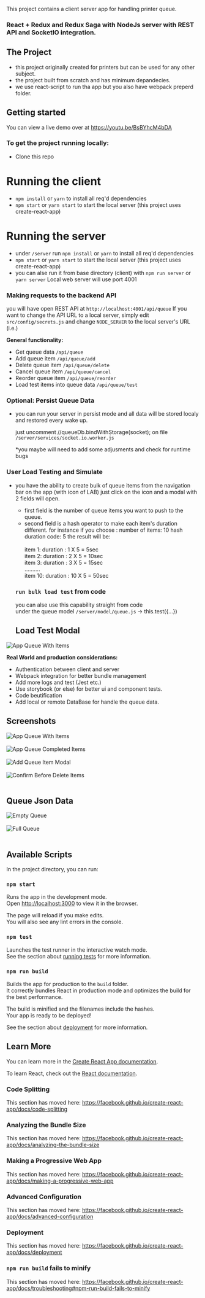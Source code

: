 This project contains a client server app for handling printer queue.

 ### React + Redux and Redux Saga with NodeJs server with REST API and SocketIO integration.

 ## The Project
 - this project originally created for printers but can be used for any other subject.
 - the project built from scratch and has minimum depandecies.
 - we use react-script to run tha app but you also have webpack preperd folder.

 ## Getting started

You can view a live demo over at https://youtu.be/BsBYhcM4bDA


### To get the project running locally:

- Clone this repo
# Running the client
 - `npm install` or `yarn` to install all req'd dependencies
 - `npm start` or `yarn start` to start the local server (this project uses create-react-app)

# Running the server
 - under `/server` run `npm install` or `yarn` to install all req'd dependencies
 - `npm start` or `yarn start` to start the local server (this project uses create-react-app)
 - you can alse run it from base directory (client) with `npm run server` or `yarn server`
   Local web server will use port 4001 
 
### Making requests to the backend API
you will have open REST API at `http://localhost:4001/api/queue`
If you want to change the API URL to a local server, simply edit 
`src/config/secrets.js` and change `NODE_SERVER` to the local server's URL (i.e.)

**General functionality:**

- Get queue data `/api/queue`
- Add queue item `/api/queue/add`
- Delete queue item `/api/queue/delete`
- Cancel queue item `/api/queue/cancel`
- Reorder queue item `/api/queue/reorder`
- Load test items into queue data `/api/queue/test`

### Optional:  Persist Queue Data

- you can run your server in persist mode
  and all data will be stored localy and restored every wake up.

  just uncomment //queueDb.bindWithStorage(socket);
  on file `/server/services/socket.io.worker.js`

  *you maybe will need to add some adjusments and check for runtime bugs 
  
### User Load Testing and Simulate

- you have the ability to create bulk of queue items
  from the navigation bar on the app (with icon of LAB)
  just click on the icon and a modal with 2 fields will open.
  
  - first field is the number of queue items you want to push to the queue.
  - second field is a hash operator to make each item's duration different.
  for instance if you choose :
  number of items: 10
  hash duration code: 5
  the result will be:
  <br><br>
  item 1: duration : 1 X 5 = 5sec <br>
  item 2: duration : 2 X 5 = 10sec <br>
  item 3: duration : 3 X 5 = 15sec <br>
  ..........<br>
  item 10: duration : 10 X 5 = 50sec <br>
  
  ### `run bulk load test` from code
 
  you can alse use this capability straight from code  <br>
  under the queue model `/server/model/queue.js` -> this.test({...})
  
  ## Load Test Modal
![App Queue With Items](https://firebasestorage.googleapis.com/v0/b/dprintqueue.appspot.com/o/app_queue_load.png?alt=media&token=466734a7-33b1-4dbe-8884-c001a1360106)


**Real World and production considerations:**
- Authentication between client and server
- Webpack integration for better bundle management
- Add more logs and test (Jest etc.)
- Use storybook (or else) for better ui and component tests.
- Code beutification
- Add local or remote DataBase for handle the queue data.


## Screenshots
![App Queue With Items](https://firebasestorage.googleapis.com/v0/b/dprintqueue.appspot.com/o/app_queue1.png?alt=media&token=88b7f890-c501-4220-9f32-ff2fd95cfc89)
<br><br>
![App Queue Completed Items](https://firebasestorage.googleapis.com/v0/b/dprintqueue.appspot.com/o/app_queue_completed.png?alt=media&token=5ad5efd3-d920-4e3e-ba59-94f7b178c13a)
<br><br>
![Add Queue Item Modal](https://firebasestorage.googleapis.com/v0/b/dprintqueue.appspot.com/o/app_queue_add.png?alt=media&token=ea5e0609-791b-4328-91a2-59efc1258a4c)
<br><br>
![Confirm Before Delete Items](https://firebasestorage.googleapis.com/v0/b/dprintqueue.appspot.com/o/app_queue_confirm%20delete.png?alt=media&token=c10f7caf-d039-48ef-9015-530d7fb74d74)
<br><br>
## Queue Json Data
![Empty Queue](https://firebasestorage.googleapis.com/v0/b/dprintqueue.appspot.com/o/empy_queue.png?alt=media&token=4869ff99-f336-4cd1-a1e7-0d55208fb722)
<br><br>
![Full Queue](https://firebasestorage.googleapis.com/v0/b/dprintqueue.appspot.com/o/full_queue.png?alt=media&token=4663f98b-336c-4530-92f3-034b2032e93c)
<br><br>

## Available Scripts
In the project directory, you can run:

### `npm start`

Runs the app in the development mode.<br>
Open [http://localhost:3000](http://localhost:3000) to view it in the browser.

The page will reload if you make edits.<br>
You will also see any lint errors in the console.

### `npm test`

Launches the test runner in the interactive watch mode.<br>
See the section about [running tests](https://facebook.github.io/create-react-app/docs/running-tests) for more information.

### `npm run build`

Builds the app for production to the `build` folder.<br>
It correctly bundles React in production mode and optimizes the build for the best performance.

The build is minified and the filenames include the hashes.<br>
Your app is ready to be deployed!

See the section about [deployment](https://facebook.github.io/create-react-app/docs/deployment) for more information.

## Learn More

You can learn more in the [Create React App documentation](https://facebook.github.io/create-react-app/docs/getting-started).

To learn React, check out the [React documentation](https://reactjs.org/).

### Code Splitting

This section has moved here: https://facebook.github.io/create-react-app/docs/code-splitting

### Analyzing the Bundle Size

This section has moved here: https://facebook.github.io/create-react-app/docs/analyzing-the-bundle-size

### Making a Progressive Web App

This section has moved here: https://facebook.github.io/create-react-app/docs/making-a-progressive-web-app

### Advanced Configuration

This section has moved here: https://facebook.github.io/create-react-app/docs/advanced-configuration

### Deployment

This section has moved here: https://facebook.github.io/create-react-app/docs/deployment

### `npm run build` fails to minify

This section has moved here: https://facebook.github.io/create-react-app/docs/troubleshooting#npm-run-build-fails-to-minify
